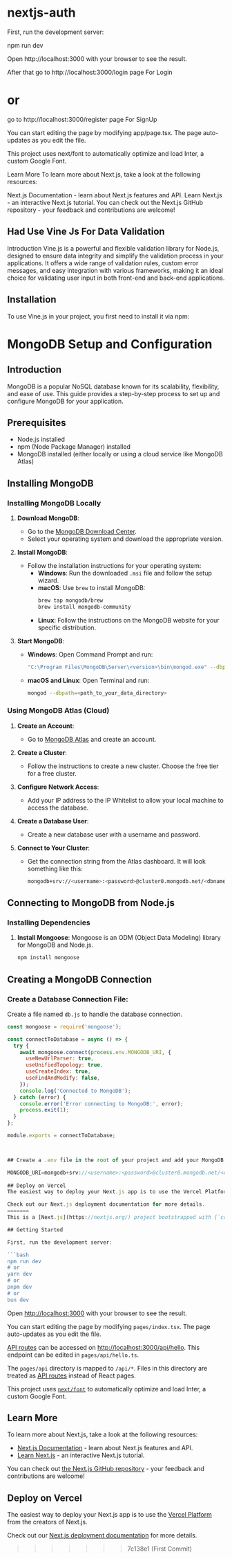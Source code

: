 
# nextjs-auth
First, run the development server:

npm run dev

Open http://localhost:3000 with your browser to see the result.

After that go to http://localhost:3000/login page  For Login 
# or
 go to http://localhost:3000/register page For SignUp 
 
You can start editing the page by modifying app/page.tsx. The page auto-updates as you edit the file.

This project uses next/font to automatically optimize and load Inter, a custom Google Font.

Learn More
To learn more about Next.js, take a look at the following resources:

Next.js Documentation - learn about Next.js features and API.
Learn Next.js - an interactive Next.js tutorial.
You can check out the Next.js GitHub repository - your feedback and contributions are welcome!

## Had Use Vine Js For Data Validation

Introduction
Vine.js is a powerful and flexible validation library for Node.js, designed to ensure data integrity and simplify the validation process in your applications. It offers a wide range of validation rules, custom error messages, and easy integration with various frameworks, making it an ideal choice for validating user input in both front-end and back-end applications.

## Installation
To use Vine.js in your project, you first need to install it via npm:

# MongoDB Setup and Configuration

## Introduction
MongoDB is a popular NoSQL database known for its scalability, flexibility, and ease of use. This guide provides a step-by-step process to set up and configure MongoDB for your application.

## Prerequisites
- Node.js installed
- npm (Node Package Manager) installed
- MongoDB installed (either locally or using a cloud service like MongoDB Atlas)

## Installing MongoDB

### Installing MongoDB Locally

1. **Download MongoDB**:
   - Go to the [MongoDB Download Center](https://www.mongodb.com/try/download/community).
   - Select your operating system and download the appropriate version.

2. **Install MongoDB**:
   - Follow the installation instructions for your operating system:
     - **Windows**: Run the downloaded `.msi` file and follow the setup wizard.
     - **macOS**: Use `brew` to install MongoDB:
       ```bash
       brew tap mongodb/brew
       brew install mongodb-community
       ```
     - **Linux**: Follow the instructions on the MongoDB website for your specific distribution.

3. **Start MongoDB**:
   - **Windows**: Open Command Prompt and run:
     ```bash
     "C:\Program Files\MongoDB\Server\<version>\bin\mongod.exe" --dbpath=<path_to_your_data_directory>
     ```
   - **macOS and Linux**: Open Terminal and run:
     ```bash
     mongod --dbpath=<path_to_your_data_directory>
     ```

### Using MongoDB Atlas (Cloud)

1. **Create an Account**:
   - Go to [MongoDB Atlas](https://www.mongodb.com/cloud/atlas) and create an account.

2. **Create a Cluster**:
   - Follow the instructions to create a new cluster. Choose the free tier for a free cluster.

3. **Configure Network Access**:
   - Add your IP address to the IP Whitelist to allow your local machine to access the database.

4. **Create a Database User**:
   - Create a new database user with a username and password.

5. **Connect to Your Cluster**:
   - Get the connection string from the Atlas dashboard. It will look something like this:
     ```bash
     mongodb+srv://<username>:<password>@cluster0.mongodb.net/<dbname>?retryWrites=true&w=majority
     ```

## Connecting to MongoDB from Node.js

### Installing Dependencies

1. **Install Mongoose**:
   Mongoose is an ODM (Object Data Modeling) library for MongoDB and Node.js.
   ```bash
   npm install mongoose

## Creating a MongoDB Connection

### Create a Database Connection File:
Create a file named `db.js` to handle the database connection.

```javascript
const mongoose = require('mongoose');

const connectToDatabase = async () => {
  try {
    await mongoose.connect(process.env.MONGODB_URI, {
      useNewUrlParser: true,
      useUnifiedTopology: true,
      useCreateIndex: true,
      useFindAndModify: false,
    });
    console.log('Connected to MongoDB');
  } catch (error) {
    console.error('Error connecting to MongoDB:', error);
    process.exit(1);
  }
};

module.exports = connectToDatabase;



## Create a .env file in the root of your project and add your MongoDB connection string:

MONGODB_URI=mongodb+srv://<username>:<password>@cluster0.mongodb.net/<dbname>?retryWrites=true&w=majority
   
## Deploy on Vercel
The easiest way to deploy your Next.js app is to use the Vercel Platform from the creators of Next.js.

Check out our Next.js deployment documentation for more details.
=======
This is a [Next.js](https://nextjs.org/) project bootstrapped with [`create-next-app`](https://github.com/vercel/next.js/tree/canary/packages/create-next-app).

## Getting Started

First, run the development server:

```bash
npm run dev
# or
yarn dev
# or
pnpm dev
# or
bun dev
```

Open [http://localhost:3000](http://localhost:3000) with your browser to see the result.

You can start editing the page by modifying `pages/index.tsx`. The page auto-updates as you edit the file.

[API routes](https://nextjs.org/docs/api-routes/introduction) can be accessed on [http://localhost:3000/api/hello](http://localhost:3000/api/hello). This endpoint can be edited in `pages/api/hello.ts`.

The `pages/api` directory is mapped to `/api/*`. Files in this directory are treated as [API routes](https://nextjs.org/docs/api-routes/introduction) instead of React pages.

This project uses [`next/font`](https://nextjs.org/docs/basic-features/font-optimization) to automatically optimize and load Inter, a custom Google Font.

## Learn More

To learn more about Next.js, take a look at the following resources:

- [Next.js Documentation](https://nextjs.org/docs) - learn about Next.js features and API.
- [Learn Next.js](https://nextjs.org/learn) - an interactive Next.js tutorial.

You can check out [the Next.js GitHub repository](https://github.com/vercel/next.js/) - your feedback and contributions are welcome!

## Deploy on Vercel

The easiest way to deploy your Next.js app is to use the [Vercel Platform](https://vercel.com/new?utm_medium=default-template&filter=next.js&utm_source=create-next-app&utm_campaign=create-next-app-readme) from the creators of Next.js.

Check out our [Next.js deployment documentation](https://nextjs.org/docs/deployment) for more details.
>>>>>>> 7c138e1 (First Commit)
